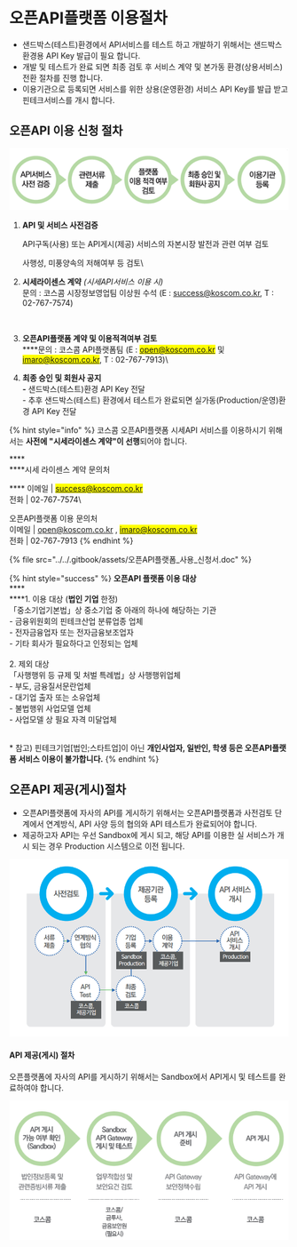 # 오픈API플랫폼 이용절차

* 샌드박스(테스트)환경에서 API서비스를 테스트 하고 개발하기 위해서는 샌드박스 환경용 API Key 발급이 필요 합니다.
* 개발 및 테스트가 완료 되면 최종 검토 후 서비스 계약 및 본가동 환경(상용서비스) 전환 절차를 진행 합니다.
* 이용기관으로 등록되면 서비스를 위한 상용(운영환경) 서비스 API Key를 발급 받고 핀테크서비스를 개시 합니다.



## 오픈API 이용 신청 절차 <a href="#undefined" id="undefined"></a>

![](<../../.gitbook/assets/image (47).png>)

1.  **API 및 서비스 사전검증**

    API구독(사용) 또는 API게시(제공) 서비스의 자본시장 발전과 관련 여부 검토

    사행성, 미풍양속의 저해여부 등 검토\

2.  **시세라이센스 계약** _(시세API서비스 이용 시)_\
    문의 : 코스콤 시장정보영업팀 이상원 수석 (E : [success@koscom.co.kr](mailto:success@koscom.co.kr), T : 02-767-7574)

    ​
3. **오픈API플랫폼 계약 및 이용적격여부 검토**\
   ****문의 : 코스콤 API플랫폼팀 (E : <mark style="color:blue;">open@koscom.co.kr</mark> 및 <mark style="color:blue;">imaro@koscom.co.kr</mark>, T : 02-767-7913)\

4. **최종 승인 및 회원사 공지**\
   **-** 샌드박스(테스트)환경 API Key 전달\
   \- 추후 샌드박스(테스트) 환경에서 테스트가 완료되면 실가동(Production/운영)환경 API Key 전달

{% hint style="info" %}
코스콤 오픈API플랫폼 시세API 서비스를 이용하시기 위해서는 **사전에  "시세라이센스 계약"이 선행**되어야 합니다.

****\
****시세 라이센스 계약 문의처

&#x20;**** 이메일   |    <mark style="color:blue;">success@koscom.co.kr</mark>\
&#x20;전화      |    02-767-7574\


오픈API플랫폼 이용 문의처\
&#x20;이메일  |    [open@koscom.co.kr](mailto:open@koscom.co.kr) , <mark style="color:blue;">imaro@koscom.co.kr</mark>\
&#x20;전화      |    02-767-7913
{% endhint %}

{% file src="../../.gitbook/assets/오픈API플랫폼_사용_신청서.doc" %}

{% hint style="success" %}
**오픈API 플랫폼 이용 대상** \
****\
****1. 이용 대상 (**법인 기업** 한정) \
「중소기업기본법」상 중소기업 중 아래의 하나에 해당하는 기관 \
\-   금융위원회의 핀테크산업 분류업종 업체 \
\-   전자금융업자 또는 전자금융보조업자 \
\-   기타 회사가 필요하다고 인정되는 업체 \
\
2\. 제외 대상 \
「사행행위 등 규제 및 처벌 특례법」상 사행행위업체 \
\-   부도, 금융질서문란업체 \
\-   대기업 출자 또는 소유업체 \
\-   불법행위 사업모델 업체 \
\-   사업모델 상 필요 자격 미달업체&#x20;

\
\* 참고) 핀테크기업\[법인;스타트업]이 아닌 **개인사업자, 일반인, 학생 등은 오픈API플랫폼 서비스 이용이 불가합니다.**
{% endhint %}





## 오픈API 제공(게시)절차

* 오픈API플랫폼에 자사의 API를 게시하기 위해서는 오픈API플랫폼과 사전검토 단계에서 연계방식, API 사양 등의 협의와 API 테스트가 완료되어야 합니다.&#x20;
* 제공하고자 API는 우선 Sandbox에 게시 되고, 해당 API를 이용한 실 서비스가 개시 되는 경우 Production 시스템으로 이전 됩니다.

![](<../../.gitbook/assets/image (144).png>)

#### API 제공(게시) 절차

오픈플랫폼에 자사의 API를 게시하기 위해서는 Sandbox에서 API게시 및 테스트를 완료하여야 합니다.

![](<../../.gitbook/assets/image (65).png>)

